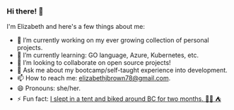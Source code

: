 ### Hi there! 👋 
I'm Elizabeth and here's a few things about me: 
<!--   - I'm a full-stack developer
  - Professional Googler
  - Coffee Enthusiast -->

- 🔭 I’m currently working on my ever growing collection of personal projects.
- 🌱 I’m currently learning: GO language, Azure, Kubernetes, etc.
- 👯 I’m looking to collaborate on open source projects!
- 💬 Ask me about my bootcamp/self-taught experience into development.
- 📫 How to reach me: elizabethjbrown78@gmail.com.
- 😄 Pronouns: she/her.
- ⚡ Fun fact: [I slept in a tent and biked around BC for two months. 🚴‍♀️	⛺](https://en.wikipedia.org/wiki/The_Otesha_Project)


<!--
**ej2brown/ej2brown** is a ✨ _special_ ✨ repository because its `README.md` (this file) appears on your GitHub profile.

Here are some ideas to get you started:

- 🔭 I’m currently working on ...
- 🌱 I’m currently learning ...
- 👯 I’m looking to collaborate on ...
- 🤔 I’m looking for help with ...
- 💬 Ask me about ...
- 📫 How to reach me: ...
- 😄 Pronouns: ...
- ⚡ Fun fact: ...
-->
